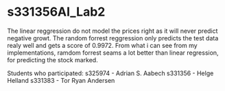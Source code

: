 # s331356AI_Lab2
The linear reggression do not model the prices right as it will never predict negative growt.
The random forrest reggression only predicts the test data realy well and gets a score of 0.9972.
From what i can see from my implementations, ramdom forrest seams a lot better than linear regression, for predicting the stock marked.

Students who participated:
s325974 - Adrian S. Aabech
s331356 - Helge Helland
s331383 - Tor Ryan Andersen
